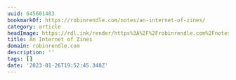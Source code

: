 ```yaml
---
uuid: 645601483
bookmarkOf: https://robinrendle.com/notes/an-internet-of-zines/
category: article
headImage: https://rdl.ink/render/https%3A%2F%2Frobinrendle.com%2Fnotes%2Fan-internet-of-zines%2F
title: An Internet of Zines
domain: robinrendle.com
description: ''
tags: []
date: '2023-01-26T19:52:45.348Z'
---
```



